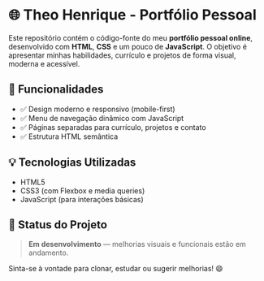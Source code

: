 # 🌐 Theo Henrique - Portfólio Pessoal

Este repositório contém o código-fonte do meu **portfólio pessoal online**, desenvolvido com **HTML**, **CSS** e um pouco de **JavaScript**. O objetivo é apresentar minhas habilidades, currículo e projetos de forma visual, moderna e acessível.


## 🎯 Funcionalidades

- ✅ Design moderno e responsivo (mobile-first)
- ✅ Menu de navegação dinâmico com JavaScript
- ✅ Páginas separadas para currículo, projetos e contato
- ✅ Estrutura HTML semântica

## 💡 Tecnologias Utilizadas

- HTML5
- CSS3 (com Flexbox e media queries)
- JavaScript (para interações básicas)

## 🚧 Status do Projeto

> **Em desenvolvimento** — melhorias visuais e funcionais estão em andamento.


Sinta-se à vontade para clonar, estudar ou sugerir melhorias! 😄
